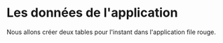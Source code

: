 # Les données de l'application

Nous allons créer deux tables pour l'instant dans l'application file rouge.

